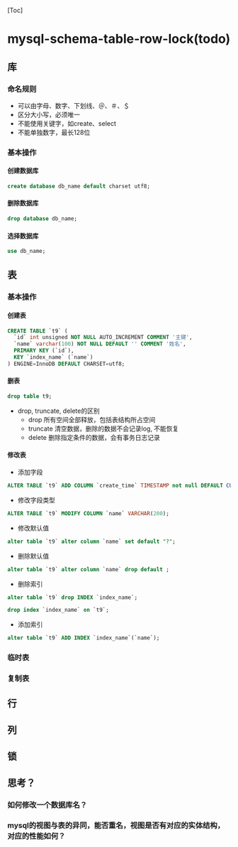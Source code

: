 [Toc]

# mysql-schema-table-row-lock(todo)

## 库
### 命名规则
- 可以由字母、数字、下划线、＠、＃、＄
- 区分大小写，必须唯一
- 不能使用关键字，如create、select
- 不能单独数字，最长128位

### 基本操作
#### 创建数据库
```sql
create database db_name default charset utf8;
``` 
#### 删除数据库
```sql
drop database db_name;
```
#### 选择数据库
```sql
use db_name;
```

## 表

### 基本操作
#### 创建表
```sql
CREATE TABLE `t9` (
  `id` int unsigned NOT NULL AUTO_INCREMENT COMMENT '主键',
  `name` varchar(100) NOT NULL DEFAULT '' COMMENT '姓名',
  PRIMARY KEY (`id`),
  KEY `index_name` (`name`)
) ENGINE=InnoDB DEFAULT CHARSET=utf8;
```
#### 删表
```sql
drop table t9;
```
- drop, truncate, delete的区别
  - drop 所有空间全部释放，包括表结构所占空间
  - truncate 清空数据，删除的数据不会记录log, 不能恢复
  - delete 删除指定条件的数据，会有事务日志记录

#### 修改表
- 添加字段
```sql
ALTER TABLE `t9` ADD COLUMN `create_time` TIMESTAMP not null DEFAULT CURRENT_TIMESTAMP AFTER `name`;
```
- 修改字段类型
```sql
ALTER TABLE `t9` MODIFY COLUMN `name` VARCHAR(200);
```
- 修改默认值
```sql
alter table `t9` alter column `name` set default "?";
```
- 删除默认值
```sql
alter table `t9` alter column `name` drop default ;
```
- 删除索引
```sql
alter table `t9` drop INDEX `index_name`;
```
```sql
drop index `index_name` on `t9`;
```
- 添加索引
```sql
alter table `t9` ADD INDEX `index_name`(`name`);
```

### 临时表

### 复制表

## 行

## 列

## 锁

## 思考？
### 如何修改一个数据库名？
### mysql的视图与表的异同，能否重名，视图是否有对应的实体结构，对应的性能如何？



